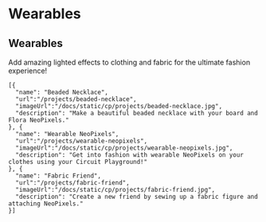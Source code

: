 # Wearables

## Wearables

Add amazing lighted effects to clothing and fabric for the ultimate fashion experience!

```codecard
[{
  "name": "Beaded Necklace",
  "url":"/projects/beaded-necklace",
  "imageUrl":"/docs/static/cp/projects/beaded-necklace.jpg",
  "description": "Make a beautiful beaded necklace with your board and Flora NeoPixels."
}, {
  "name": "Wearable NeoPixels",
  "url":"/projects/wearable-neopixels",
  "imageUrl":"/docs/static/cp/projects/wearable-neopixels.jpg",
  "description": "Get into fashion with wearable NeoPixels on your clothes using your Circuit Playground!"
}, {
  "name": "Fabric Friend",
  "url":"/projects/fabric-friend",
  "imageUrl":"/docs/static/cp/projects/fabric-friend.jpg",
  "description": "Create a new friend by sewing up a fabric figure and attaching NeoPixels."
}]
```